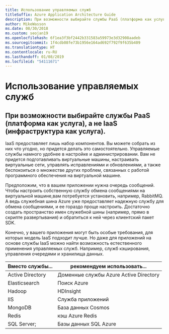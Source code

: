```yaml
---
title: Использование управляемых служб
titleSuffix: Azure Application Architecture Guide
description: При возможности выбирайте службы PaaS (платформа как услуга) вместо служб IaaS (инфраструктура как услуга).
author: MikeWasson
ms.date: 08/30/2018
ms.custom: seojan19
ms.openlocfilehash: 6f1ea3f3bf2442b331583a59973e3d32908aadeb
ms.sourcegitcommit: 1f4cdb08fe73b1956e164ad692f792f9f635b409
ms.translationtype: HT
ms.contentlocale: ru-RU
ms.lasthandoff: 01/08/2019
ms.locfileid: "54111671"
---
```

# <a name="use-managed-services"></a>Использование управляемых служб

## <a name="when-possible-use-platform-as-a-service-paas-rather-than-infrastructure-as-a-service-iaas"></a>При возможности выбирайте службы PaaS (платформа как услуга), а не IaaS (инфраструктура как услуга).

IaaS предоставляет лишь набор компонентов. Вы можете собрать из них что угодно, но придется делать это самостоятельно. Управляемые службы намного удобнее в настройке и администрировании. Вам не придется подготавливать виртуальные машины, настраивать виртуальные сети, управлять исправлениями и обновлениями, а также беспокоиться о множестве других проблем, связанных с работой программного обеспечения на виртуальной машине.

Предположим, что в вашем приложении нужна очередь сообщений. Чтобы настроить собственную службу обмена сообщениями на виртуальной машине,вам потребуется установить, например, RabbitMQ. А ведь служебная шина Azure уже предоставляет надежную службу для обмена сообщениями, и ее гораздо проще настроить. Достаточно создать пространство имен служебной шины (например, прямо в скрипте развертывания) и обратиться к ней через клиентский пакет SDK.

Конечно, у вашего приложения могут быть особые требования, для которых модель IaaS подходит лучше. Но даже для приложений на основе службы IaaS можно найти возможность естественного применения управляемых служб. Например, служб кэширования, управления очередями и хранилища данных.

| Вместо службы... | рекомендуем использовать... |
|-----------------------|-------------|
| Active Directory | Доменные службы Azure Active Directory |
| Elasticsearch | Поиск Azure |
| Hadoop | HDInsight |
| IIS | Служба приложений |
| MongoDB | База данных Cosmos |
| Redis | кэш Azure Redis |
| SQL Server; | Базы данных SQL Azure |

